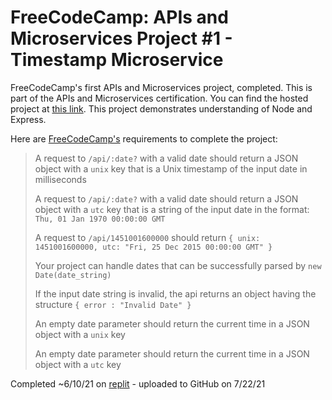 # FreeCodeCamp: APIs and Microservices Project #1 - Timestamp Microservice

FreeCodeCamp's first APIs and Microservices project, completed. This is part of the APIs and Microservices certification. You can find the hosted project at [this link](https://boilerplate-project-timestamp.andyarensman.repl.co/). This project demonstrates understanding of Node and Express.

Here are [FreeCodeCamp's](https://www.freecodecamp.org/learn/apis-and-microservices/apis-and-microservices-projects/timestamp-microservice) requirements to complete the project:
>A request to `/api/:date?` with a valid date should return a JSON object with a `unix` key that is a Unix timestamp of the input date in milliseconds
>
>A request to `/api/:date?` with a valid date should return a JSON object with a `utc` key that is a string of the input date in the format: `Thu, 01 Jan 1970 00:00:00 GMT`
>
>A request to `/api/1451001600000` should return `{ unix: 1451001600000, utc: "Fri, 25 Dec 2015 00:00:00 GMT" }`
>
>Your project can handle dates that can be successfully parsed by `new Date(date_string)`
>
>If the input date string is invalid, the api returns an object having the structure `{ error : "Invalid Date" }`
>
>An empty date parameter should return the current time in a JSON object with a `unix` key
>
>An empty date parameter should return the current time in a JSON object with a `utc` key

Completed ~6/10/21 on [replit](https://replit.com/@AndyArensman/boilerplate-project-timestamp) - uploaded to GitHub on 7/22/21
